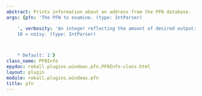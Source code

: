 ```yaml
---
abstract: Prints information about an address from the PFN database.
args: {pfn: 'The PFN to examine. (type: IntParser)

    ', verbosity: 'An integer reflecting the amount of desired output: 0 = quiet,
    10 = noisy. (type: IntParser)



    * Default: 1'}
class_name: PFNInfo
epydoc: rekall.plugins.windows.pfn.PFNInfo-class.html
layout: plugin
module: rekall.plugins.windows.pfn
title: pfn
---
```



